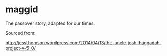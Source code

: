 maggid
======

The passover story, adapted for our times.

Sourced from:

http://jessthomson.wordpress.com/2014/04/13/the-uncle-josh-haggadah-project-v-5-0/
